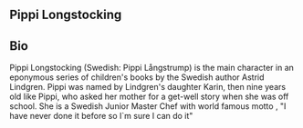 ## Pippi Longstocking

## Bio 

Pippi Longstocking (Swedish: Pippi Långstrump) is the main character in an eponymous series of children's books by the Swedish author Astrid Lindgren. Pippi was named by Lindgren's daughter Karin, then nine years old like Pippi, who asked her mother for a get-well story when she was off school.
She is a Swedish Junior Master Chef  with world famous motto ,   "I have never done it before so I`m sure I can do it" 

